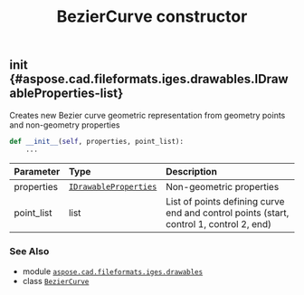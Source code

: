 ﻿---
title: BezierCurve constructor
second_title: Aspose.CAD for Python via .NET API References
description: 
type: docs
weight: 10
url: /python-net/aspose.cad.fileformats.iges.drawables/beziercurve/__init__/
is_root: false
---

## __init__ {#aspose.cad.fileformats.iges.drawables.IDrawableProperties-list}

Creates new Bezier curve geometric representation from geometry points and non-geometry properties



```python
def __init__(self, properties, point_list):
    ...
```


| Parameter | Type | Description |
| :- | :- | :- |
| properties | [`IDrawableProperties`](/cad/python-net/aspose.cad.fileformats.iges.drawables/idrawableproperties) | Non-geometric properties |
| point_list | list | List of points defining curve end and control points (start, control 1, control 2, end) |



### See Also
* module [`aspose.cad.fileformats.iges.drawables`](../../)
* class [`BezierCurve`](/cad/python-net/aspose.cad.fileformats.iges.drawables/beziercurve)
